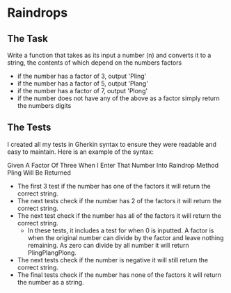# Raindrops

## The Task

Write a function that takes as its input a number (n) and converts it to a string, the contents of which depend on the numbers factors

- if the number has a factor of 3, output 'Pling'
- if the number has a factor of 5, output 'Plang'
- if the number has a factor of 7, output 'Plong'
- if the number does not have any of the above as a factor simply return the numbers digits

## The Tests
I created all my tests in Gherkin syntax to ensure they were readable and easy to maintain.
Here is an example of the syntax:

Given A Factor Of Three
When I Enter That Number Into Raindrop Method
Pling Will Be Returned

* The first 3 test if the number has one of the factors it will return the correct string.
* The next tests check if the number has 2 of the factors it will return the correct string.
* The next test check if the number has all of the factors it will return the correct string.
  * In these tests, it includes a test for when 0 is inputted. A factor is when the original number can divide by the factor and leave nothing remaining. As zero can divide by all number it will return PlingPlangPlong.
* The next tests check if the number is negative it will still return the correct string.
* The final tests check if the number has none of the factors it will return the number as a string.
